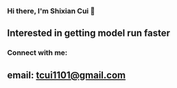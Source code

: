 ### Hi there, I'm Shixian Cui 👋

## Interested in getting model run faster

### Connect with me: 
## email: tcui1101@gmail.com

